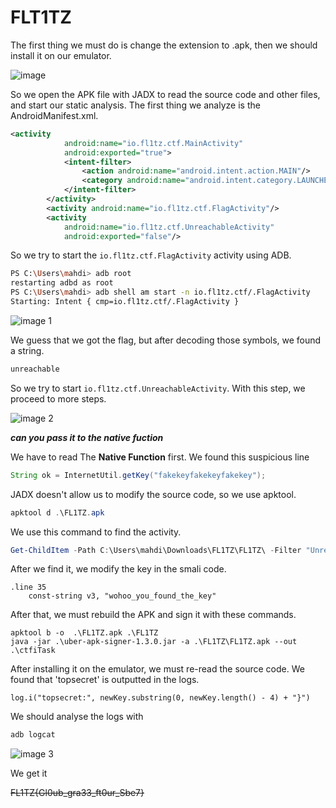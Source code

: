 # FLT1TZ

The first thing we must do is change the extension to .apk, then we should install it on our emulator.

![image](https://github.com/user-attachments/assets/c85a0dd9-73d7-453f-95cf-9cb186f88eea)


So we open the APK file with JADX to read the source code and other files, and start our static analysis. The first thing we analyze is the AndroidManifest.xml.

```xml
<activity
            android:name="io.fl1tz.ctf.MainActivity"
            android:exported="true">
            <intent-filter>
                <action android:name="android.intent.action.MAIN"/>
                <category android:name="android.intent.category.LAUNCHER"/>
            </intent-filter>
        </activity>
        <activity android:name="io.fl1tz.ctf.FlagActivity"/>
        <activity
            android:name="io.fl1tz.ctf.UnreachableActivity"
            android:exported="false"/>
```

So we try to start the `io.fl1tz.ctf.FlagActivity` activity using ADB.

```bash
PS C:\Users\mahdi> adb root
restarting adbd as root
PS C:\Users\mahdi> adb shell am start -n io.fl1tz.ctf/.FlagActivity
Starting: Intent { cmp=io.fl1tz.ctf/.FlagActivity }
```

![image 1](https://github.com/user-attachments/assets/5bb7a18d-b8d6-4b2c-8a27-80035725db17)


We guess that we got the flag, but after decoding those symbols, we found a string.

```bash
unreachable
```

So we try to start `io.fl1tz.ctf.UnreachableActivity`. With this step, we proceed to more steps.

![image 2](https://github.com/user-attachments/assets/ab37fa03-7909-4748-9884-ec97cc7d868c)


***can you pass it to the native fuction***

We have to read The **Native Function** first. We found this suspicious line

```java
String ok = InternetUtil.getKey("fakekeyfakekeyfakekey");
```

JADX doesn't allow us to modify the source code, so we use apktool.

```java
apktool d .\FL1TZ.apk
```

We use this command to find the activity.

```powershell
Get-ChildItem -Path C:\Users\mahdi\Downloads\FL1TZ\FL1TZ\ -Filter "Unreacha*" -Recurse -ErrorAction SilentlyContinue
```

After we find it, we modify the key in the smali code.

```
.line 35
    const-string v3, "wohoo_you_found_the_key"
```

After that, we must rebuild the APK and sign it with these commands.

```
apktool b -o  .\FL1TZ.apk .\FL1TZ
java -jar .\uber-apk-signer-1.3.0.jar -a .\FL1TZ\FL1TZ.apk --out .\ctfiTask
```

After installing it on the emulator, we must re-read the source code. We found that 'topsecret' is outputted in the logs.

```
log.i("topsecret:", newKey.substring(0, newKey.length() - 4) + "}")
```

We should analyse the logs with 

```powershell
adb logcat
```

![image 3](https://github.com/user-attachments/assets/d8ce9b6f-e82e-4615-ace0-d36d05abc9f4)


We get it 

~~FL1TZ{Gl0ub_gra33_ft0ur_Sbe7}~~
